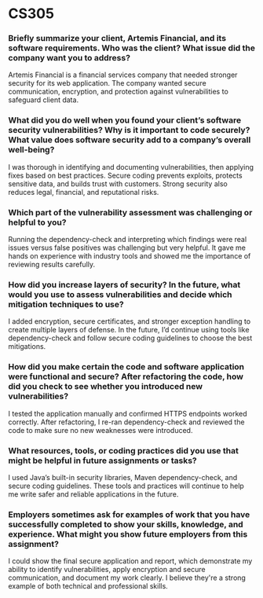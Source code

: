 # CS305

### Briefly summarize your client, Artemis Financial, and its software requirements. Who was the client? What issue did the company want you to address?
Artemis Financial is a financial services company that needed stronger security for its web application. The company wanted secure communication, encryption, and protection against vulnerabilities to safeguard client data.

### What did you do well when you found your client’s software security vulnerabilities? Why is it important to code securely? What value does software security add to a company’s overall well-being?
I was thorough in identifying and documenting vulnerabilities, then applying fixes based on best practices. Secure coding prevents exploits, protects sensitive data, and builds trust with customers. Strong security also reduces legal, financial, and reputational risks.

### Which part of the vulnerability assessment was challenging or helpful to you?
Running the dependency-check and interpreting which findings were real issues versus false positives was challenging but very helpful. It gave me hands on experience with industry tools and showed me the importance of reviewing results carefully.

### How did you increase layers of security? In the future, what would you use to assess vulnerabilities and decide which mitigation techniques to use?
I added encryption, secure certificates, and stronger exception handling to create multiple layers of defense. In the future, I’d continue using tools like dependency-check and follow secure coding guidelines to choose the best mitigations.

### How did you make certain the code and software application were functional and secure? After refactoring the code, how did you check to see whether you introduced new vulnerabilities?
I tested the application manually and confirmed HTTPS endpoints worked correctly. After refactoring, I re-ran dependency-check and reviewed the code to make sure no new weaknesses were introduced.

### What resources, tools, or coding practices did you use that might be helpful in future assignments or tasks?
I used Java’s built-in security libraries, Maven dependency-check, and secure coding guidelines. These tools and practices will continue to help me write safer and reliable applications in the future.

### Employers sometimes ask for examples of work that you have successfully completed to show your skills, knowledge, and experience. What might you show future employers from this assignment?
I could show the final secure application and report, which demonstrate my ability to identify vulnerabilities, apply encryption and secure communication, and document my work clearly. I believe they're a strong example of both technical and professional skills.
